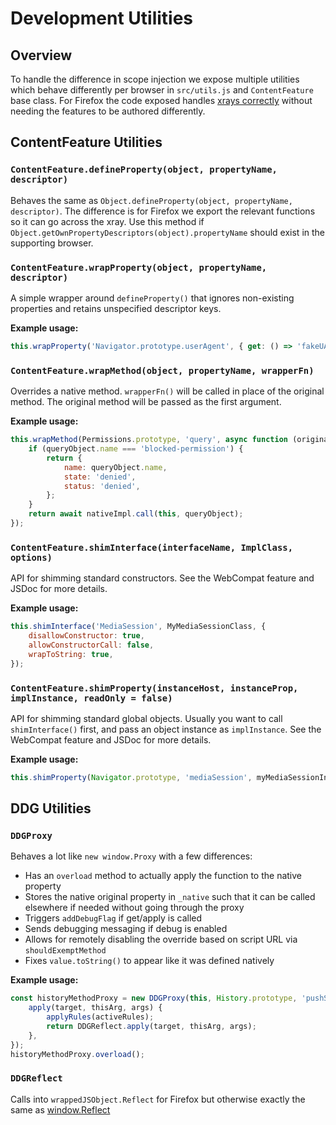 # Development Utilities

## Overview

To handle the difference in scope injection we expose multiple utilities which behave differently per browser in `src/utils.js` and `ContentFeature` base class. For Firefox the code exposed handles [xrays correctly](https://developer.mozilla.org/en-US/docs/Mozilla/Add-ons/WebExtensions/Sharing_objects_with_page_scripts) without needing the features to be authored differently.

## ContentFeature Utilities

### `ContentFeature.defineProperty(object, propertyName, descriptor)`

Behaves the same as `Object.defineProperty(object, propertyName, descriptor)`. The difference is for Firefox we export the relevant functions so it can go across the xray. Use this method if `Object.getOwnPropertyDescriptors(object).propertyName` should exist in the supporting browser.

### `ContentFeature.wrapProperty(object, propertyName, descriptor)`

A simple wrapper around `defineProperty()` that ignores non-existing properties and retains unspecified descriptor keys.

**Example usage:**

```javascript
this.wrapProperty('Navigator.prototype.userAgent', { get: () => 'fakeUA' });
```

### `ContentFeature.wrapMethod(object, propertyName, wrapperFn)`

Overrides a native method. `wrapperFn()` will be called in place of the original method. The original method will be passed as the first argument.

**Example usage:**

```javascript
this.wrapMethod(Permissions.prototype, 'query', async function (originalFn, queryObject) {
    if (queryObject.name === 'blocked-permission') {
        return {
            name: queryObject.name,
            state: 'denied',
            status: 'denied',
        };
    }
    return await nativeImpl.call(this, queryObject);
});
```

### `ContentFeature.shimInterface(interfaceName, ImplClass, options)`

API for shimming standard constructors. See the WebCompat feature and JSDoc for more details.

**Example usage:**

```javascript
this.shimInterface('MediaSession', MyMediaSessionClass, {
    disallowConstructor: true,
    allowConstructorCall: false,
    wrapToString: true,
});
```

### `ContentFeature.shimProperty(instanceHost, instanceProp, implInstance, readOnly = false)`

API for shimming standard global objects. Usually you want to call `shimInterface()` first, and pass an object instance as `implInstance`. See the WebCompat feature and JSDoc for more details.

**Example usage:**

```javascript
this.shimProperty(Navigator.prototype, 'mediaSession', myMediaSessionInstance, true);
```

## DDG Utilities

### `DDGProxy`

Behaves a lot like `new window.Proxy` with a few differences:

- Has an `overload` method to actually apply the function to the native property
- Stores the native original property in `_native` such that it can be called elsewhere if needed without going through the proxy
- Triggers `addDebugFlag` if get/apply is called
- Sends debugging messaging if debug is enabled
- Allows for remotely disabling the override based on script URL via `shouldExemptMethod`
- Fixes `value.toString()` to appear like it was defined natively

**Example usage:**

```javascript
const historyMethodProxy = new DDGProxy(this, History.prototype, 'pushState', {
    apply(target, thisArg, args) {
        applyRules(activeRules);
        return DDGReflect.apply(target, thisArg, args);
    },
});
historyMethodProxy.overload();
```

### `DDGReflect`

Calls into `wrappedJSObject.Reflect` for Firefox but otherwise exactly the same as [window.Reflect](Sources/BrowserServicesKit/UserScript/ContentScopeUserScript.swift)
